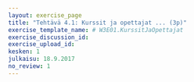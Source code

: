 ```yaml
---
layout: exercise_page
title: "Tehtävä 4.1: Kurssit ja opettajat ... (3p)"
exercise_template_name: # W3E01.KurssitJaOpettajat
exercise_discussion_id: 
exercise_upload_id: 
kesken: 1
julkaisu: 18.9.2017
no_review: 1
---
```

